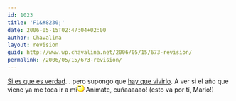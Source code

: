 ```yaml
---
id: 1023
title: 'F1&#8230;'
date: 2006-05-15T02:47:04+02:00
author: Chavalina
layout: revision
guid: http://www.wp.chavalina.net/2006/05/15/673-revision/
permalink: /2006/05/15/673-revision/
---
```

<a href="http://www.gistain.net/?p=829" target="_blank">Si es que es verdad</a>&#8230; pero supongo que <a href="http://formulamania.com/news/comentar.php?idpost=541#c3694" target="_blank">hay que vivirlo</a>. A ver si el a&ntilde;o que viene ya me toca ir a mi![emo](/imagenes/emoticonos/pensativo.gif) An&iacute;mate, cu&ntilde;aaaaao! (esto va por t&iacute;, Mario!)